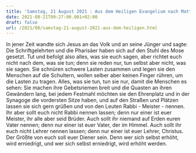 ```yaml
---
title: 'Samstag, 21 August 2021 : Aus dem Heiligen Evangelium nach Matthäus - Mt 23,1-12.'
date: 2021-08-21T09:27:00.001+02:00
draft: false
url: /2021/08/samstag-21-august-2021-aus-dem-heiligen.html
---
```


In jener Zeit wandte sich Jesus an das Volk und an seine Jünger und sagte: Die Schriftgelehrten und die Pharisäer haben sich auf den Stuhl des Mose gesetzt. Tut und befolgt also alles, was sie euch sagen, aber richtet euch nicht nach dem, was sie tun; denn sie reden nur, tun selbst aber nicht, was sie sagen. Sie schnüren schwere Lasten zusammen und legen sie den Menschen auf die Schultern, wollen selber aber keinen Finger rühren, um die Lasten zu tragen. Alles, was sie tun, tun sie nur, damit die Menschen es sehen: Sie machen ihre Gebetsriemen breit und die Quasten an ihren Gewändern lang, bei jedem Festmahl möchten sie den Ehrenplatz und in der Synagoge die vordersten Sitze haben, und auf den Straßen und Plätzen lassen sie sich gern grüßen und von den Leuten Rabbi - Meister - nennen. Ihr aber sollt euch nicht Rabbi nennen lassen; denn nur einer ist euer Meister, ihr alle aber seid Brüder. Auch sollt ihr niemand auf Erden euren Vater nennen; denn nur einer ist euer Vater, der im Himmel. Auch sollt ihr euch nicht Lehrer nennen lassen; denn nur einer ist euer Lehrer, Christus. Der Größte von euch soll euer Diener sein. Denn wer sich selbst erhöht, wird erniedrigt, und wer sich selbst erniedrigt, wird erhöht werden.